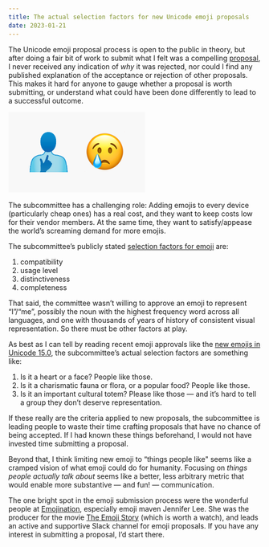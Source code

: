 ```yaml
---
title: The actual selection factors for new Unicode emoji proposals
date: 2023-01-21
---
```


The Unicode emoji proposal process is open to the public in theory, but after doing a fair bit of work to submit what I felt was a compelling [proposal](https://drive.google.com/file/d/1y-aO0tl6LnSpHavLnpESRt6h5Idz4K0_/view?usp=sharing), I never received any indication of _why_ it was rejected, nor could I find any published explanation of the acceptance or rejection of other proposals. This makes it hard for anyone to gauge whether a proposal is worth submitting, or understand what could have been done differently to lead to a successful outcome.

![](/images/2023/01/meSad.png)

The subcommittee has a challenging role: Adding emojis to every device (particularly cheap ones) has a real cost, and they want to keep costs low for their vendor members. At the same time, they want to satisfy/appease the world’s screaming demand for more emojis.

The subcommittee’s publicly stated [selection factors for emoji](http://unicode.org/emoji/proposals.html#selection_factors) are:

1. compatibility
2. usage level
3. distinctiveness
4. completeness

That said, the committee wasn’t willing to approve an emoji to represent “I”/“me”, possibly the noun with the highest frequency word across all languages, and one with thousands of years of history of consistent visual representation. So there must be other factors at play.

As best as I can tell by reading recent emoji approvals like the [new emojis in Unicode 15.0](https://blog.emojipedia.org/whats-new-in-unicode-15-0/), the subcommittee’s actual selection factors are something like:

1. Is it a heart or a face? People like those.
2. Is it a charismatic fauna or flora, or a popular food? People like those.
3. Is it an important cultural totem? Please like those — and it’s hard to tell a group they don’t deserve representation.

If these really are the criteria applied to new proposals, the subcommittee is leading people to waste their time crafting proposals that have no chance of being accepted. If I had known these things beforehand, I would not have invested time submitting a proposal.

Beyond that, I think limiting new emoji to “things people like" seems like a cramped vision of what emoji could do for humanity. Focusing on _things people actually talk about_ seems like a better, less arbitrary metric that would enable more substantive — and fun! — communication.

The one bright spot in the emoji submission process were the wonderful people at [Emojination](https://www.emojination.org/), especially emoji maven Jennifer Lee. She was the producer for the movie [The Emoji Story](https://www.theemojistory.com/) (which is worth a watch), and leads an active and supportive Slack channel for emoji proposals. If you have any interest in submitting a proposal, I’d start there.
